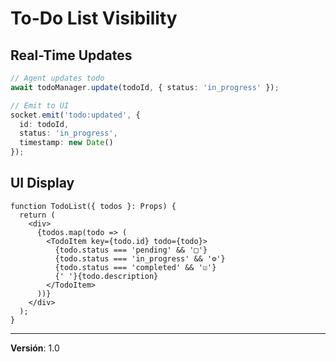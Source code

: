 # To-Do List Visibility

## Real-Time Updates

```typescript
// Agent updates todo
await todoManager.update(todoId, { status: 'in_progress' });

// Emit to UI
socket.emit('todo:updated', {
  id: todoId,
  status: 'in_progress',
  timestamp: new Date()
});
```

## UI Display

```tsx
function TodoList({ todos }: Props) {
  return (
    <div>
      {todos.map(todo => (
        <TodoItem key={todo.id} todo={todo}>
          {todo.status === 'pending' && '□'}
          {todo.status === 'in_progress' && '⚙'}
          {todo.status === 'completed' && '☑'}
          {' '}{todo.description}
        </TodoItem>
      ))}
    </div>
  );
}
```

---

**Versión**: 1.0
